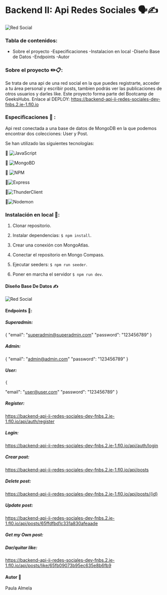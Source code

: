 # Backend II: Api Redes Sociales 🗣️✍️

<image src="./img/chicamovil.jpg" alt="Red Social">

### Tabla de contenidos:

- Sobre el proyecto
-Especificaciones
-Instalacion en local
-Diseño Base de Datos
-Endpoints
-Autor

### Sobre el proyecto ✏️📋:
Se trata de una api de una red social en la que puedes registrarte, acceder a tu área personal y escribir posts, tambien podrás ver las publicaciones de otros usuarios y darles like. Este proyecto forma parte del Bootcamp de GeeksHubs.
Enlace al DEPLOY: https://backend-api-ii-redes-sociales-dev-fnbs.2.ie-1.fl0.io

### Especificaciones 📏 :
Api rest conectada a una base de datos de MongoDB en la que podemos encontrar dos colecciones: User y Post.

Se han utilizado las siguientes tecnologías:

📌 ![JavaScript](https://img.shields.io/badge/JavaScript-323330?style=for-the-badge&logo=javascript&logoColor=F7DF1E)

📌 ![MongoBD](https://img.shields.io/badge/MongoDB-4EA94B?style=for-the-badge&logo=mongodb&logoColor=white)

📌 ![NPM](https://img.shields.io/badge/NPM-%23CB3837.svg?style=for-the-badge&logo=npm&logoColor=white)


📌![Express](https://img.shields.io/badge/express.js-%23404d59.svg?style=for-the-badge&logo=express&logoColor=%2361DAFB)

📌![ThunderClient](https://img.shields.io/badge/Thunder_Client-%237A1FA2?style=for-the-badge)

📌![Nodemon](https://img.shields.io/badge/NODEMON-%23323330.svg?style=for-the-badge&logo=nodemon&logoColor=%BBDEAD)


### Instalación en local 💾:

1. Clonar repositorio.

2. Instalar dependencias: `$ npm install`.
3. Crear una conexión con MongoAtlas.
4. Conectar el repositorio en Mongo Compass.
5. Ejecutar seeders: `$ npm run seeder`.

6. Poner en marcha el servidor `$ npm run dev`.

#### Diseño Base De Datos ✍️
<image src="./img/IMG_1363.jpg" alt="Red Social">

 #### Endpoints 🚩:

 ##### Superadmin:
 {
   "email": "superadmin@superadmin.com"
   "password": "123456789"
   }

##### Admin:
{
   "email": "admin@admin.com"
   "password": "123456789"
   }

##### User:
    {
   "email": "user@user.com"
   "password": "123456789"
   }


##### Register:

https://backend-api-ii-redes-sociales-dev-fnbs.2.ie-1.fl0.io/api/auth/register

 ##### Login:

 https://backend-api-ii-redes-sociales-dev-fnbs.2.ie-1.fl0.io/api/auth/login 



##### Crear post:

https://backend-api-ii-redes-sociales-dev-fnbs.2.ie-1.fl0.io/api/posts

##### Delete post:

https://backend-api-ii-redes-sociales-dev-fnbs.2.ie-1.fl0.io/api/posts/{id}

##### Update post:
https://backend-api-ii-redes-sociales-dev-fnbs.2.ie-1.fl0.io/api/posts/65ffdfbd1c331a830afeaade

##### Get my Own post:


##### Dar/quitar like:

https://backend-api-ii-redes-sociales-dev-fnbs.2.ie-1.fl0.io/api/posts/like/65fb09073b95ec635e8b6fb9



 #### Autor 🌱

 Paula Almela






     


